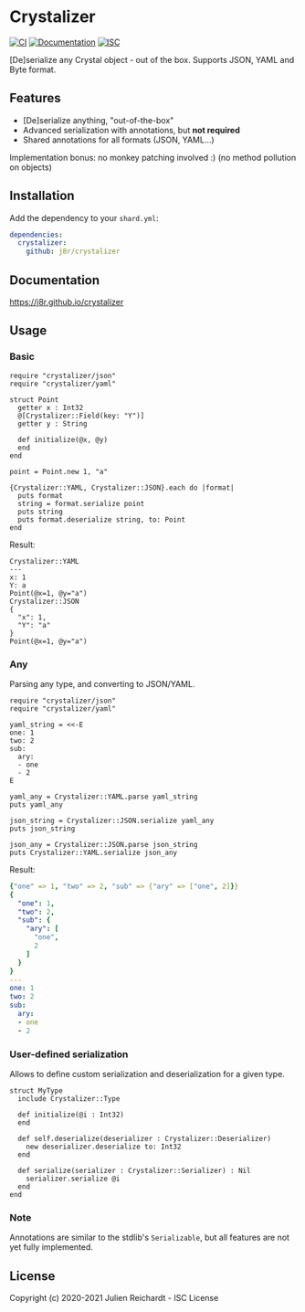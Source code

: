 # Crystalizer

[![CI](https://github.com/j8r/crystalizer/workflows/CI/badge.svg)](https://github.com/j8r/crystalizer/actions?query=workflow%3ACI)
[![Documentation](https://github.com/j8r/crystalizer/workflows/Documentation/badge.svg)](https://j8r.github.io/crystalizer)
[![ISC](https://img.shields.io/badge/License-ISC-blue.svg?style=flat-square)](https://en.wikipedia.org/wiki/ISC_license)

[De]serialize any Crystal object - out of the box. Supports JSON, YAML and Byte format.

## Features

- [De]serialize anything, "out-of-the-box"
- Advanced serialization with annotations, but **not required**
- Shared annotations for all formats (JSON, YAML...)

Implementation bonus: no monkey patching involved :) (no method pollution on objects)

## Installation

Add the dependency to your `shard.yml`:

```yaml
dependencies:
  crystalizer:
    github: j8r/crystalizer
```

## Documentation

https://j8r.github.io/crystalizer

## Usage

### Basic

```crystal
require "crystalizer/json"
require "crystalizer/yaml"

struct Point
  getter x : Int32
  @[Crystalizer::Field(key: "Y")]
  getter y : String

  def initialize(@x, @y)
  end
end

point = Point.new 1, "a"

{Crystalizer::YAML, Crystalizer::JSON}.each do |format|
  puts format
  string = format.serialize point
  puts string
  puts format.deserialize string, to: Point
end
```

Result:
```
Crystalizer::YAML
---
x: 1
Y: a
Point(@x=1, @y="a")
Crystalizer::JSON
{
  "x": 1,
  "Y": "a"
}
Point(@x=1, @y="a")
```

### Any

Parsing any type, and converting to JSON/YAML.

```cr
require "crystalizer/json"
require "crystalizer/yaml"

yaml_string = <<-E
one: 1
two: 2
sub:
  ary:
  - one
  - 2
E

yaml_any = Crystalizer::YAML.parse yaml_string
puts yaml_any

json_string = Crystalizer::JSON.serialize yaml_any
puts json_string

json_any = Crystalizer::JSON.parse json_string
puts Crystalizer::YAML.serialize json_any
```

Result:
```yaml
{"one" => 1, "two" => 2, "sub" => {"ary" => ["one", 2]}}
{
  "one": 1,
  "two": 2,
  "sub": {
    "ary": [
      "one",
      2
    ]
  }
}
---
one: 1
two: 2
sub:
  ary:
  - one
  - 2
```

### User-defined serialization

Allows to define custom serialization and deserialization for a given type.

```crystal
struct MyType
  include Crystalizer::Type

  def initialize(@i : Int32)
  end

  def self.deserialize(deserializer : Crystalizer::Deserializer)
    new deserializer.deserialize to: Int32
  end

  def serialize(serializer : Crystalizer::Serializer) : Nil
    serializer.serialize @i
  end
end
```

### Note

Annotations are similar to the stdlib's `Serializable`, but all features are not yet fully implemented.

## License

Copyright (c) 2020-2021 Julien Reichardt - ISC License
